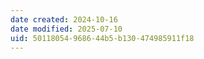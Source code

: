 ```yaml
---
date created: 2024-10-16
date modified: 2025-07-10
uid: 50118054-9686-44b5-b130-474985911f18
---
```

